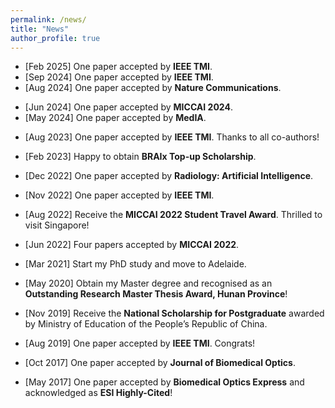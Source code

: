 ```yaml
---
permalink: /news/
title: "News"
author_profile: true
---
```

* [Feb 2025] One paper accepted by **IEEE TMI**.<br>
* [Sep 2024] One paper accepted by **IEEE TMI**.<br>
* [Aug 2024] One paper accepted by **Nature Communications**.<br>
<!-- * [Jul 2024] One paper accepted by **ECCV 2024**.<br> -->
* [Jun 2024] One paper accepted by **MICCAI 2024**.<br>
* [May 2024] One paper accepted by **MedIA**.<br>
<!-- * [Feb 2024] One paper accepted by **CVPR 2024**.<br> -->
* [Aug 2023] One paper accepted by **IEEE TMI**. Thanks to all co-authors! <br> 
<!-- * [Jul 2023] Two papers accepted by **ICCV 2023**. Excited to explore Paris!<br> -->
* [Feb 2023] Happy to obtain **BRAIx Top-up Scholarship**.<br> 

* [Dec 2022] One paper accepted by **Radiology: Artificial Intelligence**. <br>
* [Nov 2022] One paper accepted by **IEEE TMI**.
* [Aug 2022] Receive the **MICCAI 2022 Student Travel Award**. Thrilled to visit Singapore! <br>
* [Jun 2022] Four papers accepted by **MICCAI 2022**. <br>
* [Mar 2021] Start my PhD study and move to Adelaide.
  
* [May 2020] Obtain my Master degree and recognised as an **Outstanding Research Master Thesis Award, Hunan Province**!
* [Nov 2019] Receive the **National Scholarship for Postgraduate** awarded by Ministry of Education of the People’s Republic of China. <br>
* [Aug 2019] One paper accepted by **IEEE TMI**. Congrats!
* [Oct 2017] One paper accepted by **Journal of Biomedical Optics**. 
* [May 2017] One paper accepted by **Biomedical Optics Express** and acknowledged as **ESI Highly-Cited**! 

